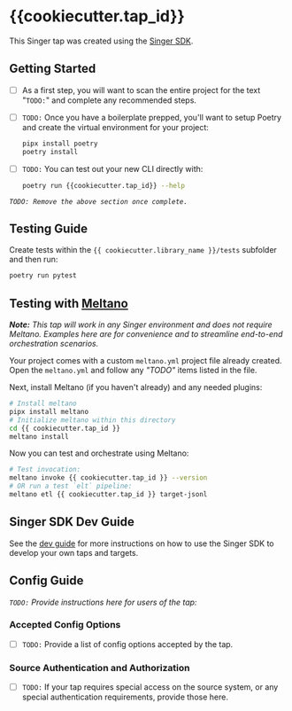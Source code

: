 # {{cookiecutter.tap_id}}

This Singer tap was created using the [Singer SDK](https://gitlab.com/meltano/singer-sdk).

## Getting Started

- [ ] As a first step, you will want to scan the entire project for the text "`TODO:`" and complete any recommended steps.
- [ ] `TODO:` Once you have a boilerplate prepped, you'll want to setup Poetry and create the virtual environment for your project:

    ```bash
    pipx install poetry
    poetry install
    ```

- [ ] `TODO:` You can test out your new CLI directly with:

    ```bash
    poetry run {{cookiecutter.tap_id}} --help
    ```


_`TODO: Remove the above section once complete.`_

## Testing Guide

Create tests within the `{{ cookiecutter.library_name }}/tests` subfolder and
  then run:

```bash
poetry run pytest
```

## Testing with [Meltano](meltano.com)

_**Note:** This tap will work in any Singer environment and does not require Meltano.
Examples here are for convenience and to streamline end-to-end orchestration scenarios._

Your project comes with a custom `meltano.yml` project file already created. Open the `meltano.yml` and follow any _"TODO"_ items listed in
the file.

Next, install Meltano (if you haven't already) and any needed plugins:

```bash
# Install meltano
pipx install meltano
# Initialize meltano within this directory
cd {{ cookiecutter.tap_id }}
meltano install
```

Now you can test and orchestrate using Meltano:

```bash
# Test invocation:
meltano invoke {{ cookiecutter.tap_id }} --version
# OR run a test `elt` pipeline:
meltano etl {{ cookiecutter.tap_id }} target-jsonl
```

## Singer SDK Dev Guide

See the [dev guide](../../docs/dev_guide.md) for more instructions on how to use the Singer SDK to 
develop your own taps and targets.

## Config Guide

_`TODO:` Provide instructions here for users of the tap:_

### Accepted Config Options

- [ ] `TODO:` Provide a list of config options accepted by the tap.

### Source Authentication and Authorization

- [ ] `TODO:` If your tap requires special access on the source system, or any special authentication requirements, provide those here.
